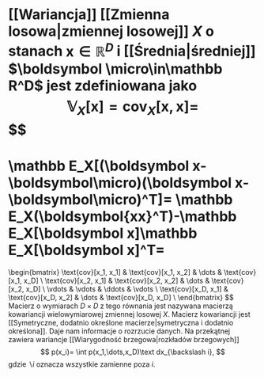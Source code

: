 [[Wariancja]] [[Zmienna losowa|zmiennej losowej]] $X$ o stanach $\boldsymbol x\in\mathbb R^D$ i [[Średnia|średniej]] $\boldsymbol \micro\in\mathbb R^D$ jest zdefiniowana jako 
$$
\mathbb V_X[\boldsymbol x]=\text{cov}_X[\boldsymbol x, \boldsymbol x] =
$$
$$
=
\mathbb E_X[(\boldsymbol x-\boldsymbol\micro)(\boldsymbol x-\boldsymbol\micro)^T]=
\mathbb E_X(\boldsymbol{xx}^T)-\mathbb E_X[\boldsymbol x]\mathbb E_X[\boldsymbol x]^T=
$$
$$
=
\begin{bmatrix}
\text{cov}[x_1, x_1] & \text{cov}[x_1, x_2] & \dots & \text{cov}[x_1, x_D] \\
\text{cov}[x_2, x_1] & \text{cov}[x_2, x_2] & \dots & \text{cov}[x_2, x_D] \\
\vdots & \vdots & \ddots & \vdots \\
\text{cov}[x_D, x_1] & \text{cov}[x_D, x_2] & \dots & \text{cov}[x_D, x_D] \\
\end{bmatrix}
$$
Macierz o wymiarach $D\times D$ z tego równania jest nazywana macierzą kowariancji wielowymiarowej zmiennej losowej $X$. Macierz kowariancji jest [[Symetryczne, dodatnio określone macierze|symetryczna i dodatnio określona]]. Daje nam informacje o rozrzucie danych. Na przekątnej zawiera wariancje [[Wiarygodność brzegowa|rozkładów brzegowych]]
$$
p(x_i)=
\int p(x_1,\dots,x_D)\text dx_{\backslash i},
$$
gdzie $\backslash i$ oznacza wszystkie zamienne poza $i$. 
